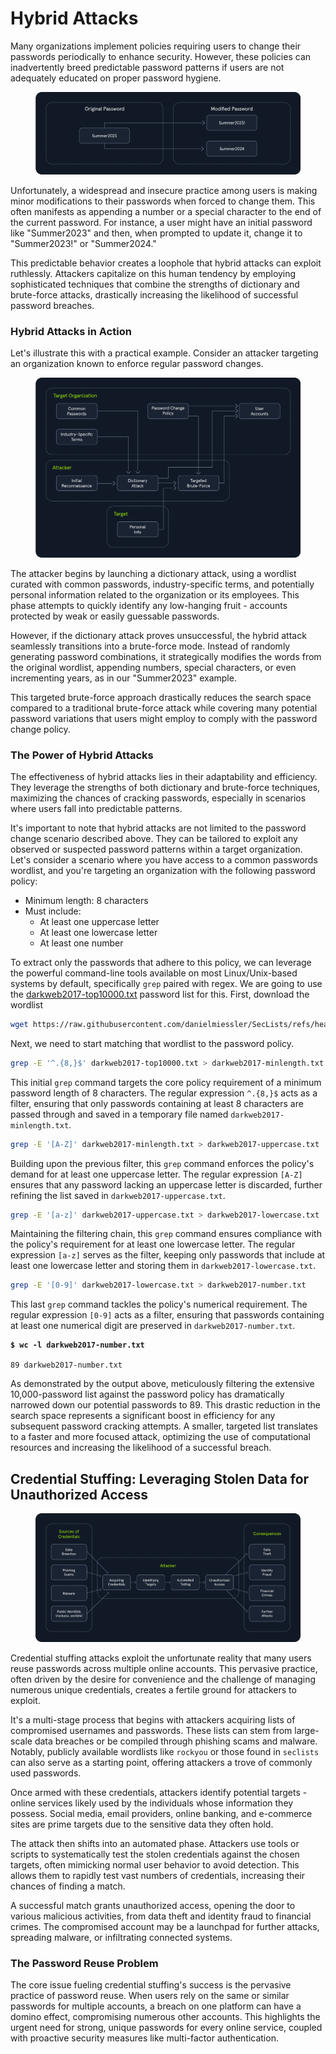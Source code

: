 # Hybrid Attacks

Many organizations implement policies requiring users to change their passwords periodically to enhance security. However, these policies can inadvertently breed predictable password patterns if users are not adequately educated on proper password hygiene.

<figure><img src="../../../../.gitbook/assets/image (2) (1) (1) (1) (1) (1) (1) (1) (1) (1) (1) (1) (1) (1) (1) (1) (1) (1) (1) (1) (1) (1) (1) (1) (1) (1) (1) (1) (1).png" alt=""><figcaption></figcaption></figure>

Unfortunately, a widespread and insecure practice among users is making minor modifications to their passwords when forced to change them. This often manifests as appending a number or a special character to the end of the current password. For instance, a user might have an initial password like "Summer2023" and then, when prompted to update it, change it to "Summer2023!" or "Summer2024."

This predictable behavior creates a loophole that hybrid attacks can exploit ruthlessly. Attackers capitalize on this human tendency by employing sophisticated techniques that combine the strengths of dictionary and brute-force attacks, drastically increasing the likelihood of successful password breaches.

### Hybrid Attacks in Action

Let's illustrate this with a practical example. Consider an attacker targeting an organization known to enforce regular password changes.

<figure><img src="../../../../.gitbook/assets/image (1) (1) (1) (1) (1) (1) (1) (1) (1) (1) (1) (1) (1) (1) (1) (1) (1) (1) (1) (1) (1) (1) (1) (1) (1) (1) (1) (1) (1) (1) (1) (1) (1) (1) (1).png" alt=""><figcaption></figcaption></figure>

The attacker begins by launching a dictionary attack, using a wordlist curated with common passwords, industry-specific terms, and potentially personal information related to the organization or its employees. This phase attempts to quickly identify any low-hanging fruit - accounts protected by weak or easily guessable passwords.

However, if the dictionary attack proves unsuccessful, the hybrid attack seamlessly transitions into a brute-force mode. Instead of randomly generating password combinations, it strategically modifies the words from the original wordlist, appending numbers, special characters, or even incrementing years, as in our "Summer2023" example.

This targeted brute-force approach drastically reduces the search space compared to a traditional brute-force attack while covering many potential password variations that users might employ to comply with the password change policy.

### The Power of Hybrid Attacks

The effectiveness of hybrid attacks lies in their adaptability and efficiency. They leverage the strengths of both dictionary and brute-force techniques, maximizing the chances of cracking passwords, especially in scenarios where users fall into predictable patterns.

It's important to note that hybrid attacks are not limited to the password change scenario described above. They can be tailored to exploit any observed or suspected password patterns within a target organization. Let's consider a scenario where you have access to a common passwords wordlist, and you're targeting an organization with the following password policy:

* Minimum length: 8 characters
* Must include:
  * At least one uppercase letter
  * At least one lowercase letter
  * At least one number

To extract only the passwords that adhere to this policy, we can leverage the powerful command-line tools available on most Linux/Unix-based systems by default, specifically `grep` paired with regex. We are going to use the [darkweb2017-top10000.txt](https://github.com/danielmiessler/SecLists/blob/master/Passwords/darkweb2017-top10000.txt) password list for this. First, download the wordlist

```bash
wget https://raw.githubusercontent.com/danielmiessler/SecLists/refs/heads/master/Passwords/darkweb2017-top10000.txt
```

Next, we need to start matching that wordlist to the password policy.

```bash
grep -E '^.{8,}$' darkweb2017-top10000.txt > darkweb2017-minlength.txt
```

This initial `grep` command targets the core policy requirement of a minimum password length of 8 characters. The regular expression `^.{8,}$` acts as a filter, ensuring that only passwords containing at least 8 characters are passed through and saved in a temporary file named `darkweb2017-minlength.txt`.

```bash
grep -E '[A-Z]' darkweb2017-minlength.txt > darkweb2017-uppercase.txt
```

Building upon the previous filter, this `grep` command enforces the policy's demand for at least one uppercase letter. The regular expression `[A-Z]` ensures that any password lacking an uppercase letter is discarded, further refining the list saved in `darkweb2017-uppercase.txt`.

```bash
grep -E '[a-z]' darkweb2017-uppercase.txt > darkweb2017-lowercase.txt
```

Maintaining the filtering chain, this `grep` command ensures compliance with the policy's requirement for at least one lowercase letter. The regular expression `[a-z]` serves as the filter, keeping only passwords that include at least one lowercase letter and storing them in `darkweb2017-lowercase.txt`.

```bash
grep -E '[0-9]' darkweb2017-lowercase.txt > darkweb2017-number.txt
```

This last `grep` command tackles the policy's numerical requirement. The regular expression `[0-9]` acts as a filter, ensuring that passwords containing at least one numerical digit are preserved in `darkweb2017-number.txt`.

<pre class="language-shell-session"><code class="lang-shell-session"><strong>$ wc -l darkweb2017-number.txt
</strong>
89 darkweb2017-number.txt
</code></pre>

As demonstrated by the output above, meticulously filtering the extensive 10,000-password list against the password policy has dramatically narrowed down our potential passwords to 89. This drastic reduction in the search space represents a significant boost in efficiency for any subsequent password cracking attempts. A smaller, targeted list translates to a faster and more focused attack, optimizing the use of computational resources and increasing the likelihood of a successful breach.

## Credential Stuffing: Leveraging Stolen Data for Unauthorized Access

<figure><img src="../../../../.gitbook/assets/image (2) (1) (1) (1) (1) (1) (1) (1) (1) (1) (1) (1) (1) (1) (1) (1) (1) (1) (1) (1) (1) (1) (1) (1) (1) (1) (1) (1) (1) (1).png" alt=""><figcaption></figcaption></figure>

Credential stuffing attacks exploit the unfortunate reality that many users reuse passwords across multiple online accounts. This pervasive practice, often driven by the desire for convenience and the challenge of managing numerous unique credentials, creates a fertile ground for attackers to exploit.

It's a multi-stage process that begins with attackers acquiring lists of compromised usernames and passwords. These lists can stem from large-scale data breaches or be compiled through phishing scams and malware. Notably, publicly available wordlists like `rockyou` or those found in `seclists` can also serve as a starting point, offering attackers a trove of commonly used passwords.

Once armed with these credentials, attackers identify potential targets - online services likely used by the individuals whose information they possess. Social media, email providers, online banking, and e-commerce sites are prime targets due to the sensitive data they often hold.

The attack then shifts into an automated phase. Attackers use tools or scripts to systematically test the stolen credentials against the chosen targets, often mimicking normal user behavior to avoid detection. This allows them to rapidly test vast numbers of credentials, increasing their chances of finding a match.

A successful match grants unauthorized access, opening the door to various malicious activities, from data theft and identity fraud to financial crimes. The compromised account may be a launchpad for further attacks, spreading malware, or infiltrating connected systems.

### The Password Reuse Problem

The core issue fueling credential stuffing's success is the pervasive practice of password reuse. When users rely on the same or similar passwords for multiple accounts, a breach on one platform can have a domino effect, compromising numerous other accounts. This highlights the urgent need for strong, unique passwords for every online service, coupled with proactive security measures like multi-factor authentication.

